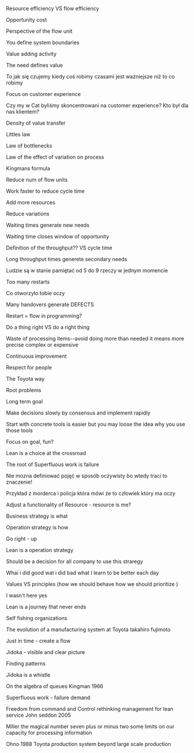 Resource efficiency VS flow efficiency

Opportunity cost

Perspective of the flow unit

You define system boundaries

Value adding activity

The need defines value

To jak się czujemy kiedy coś robimy czasami jest ważniejsze niż to co robimy

Focus on customer experience

Czy my w Cat byliśmy skoncentrowani na customer experience? Kto był dla nas klientem?

Density of value transfer

Littles law

Law of bottlenecks

Law of the effect of variation on process

Kingmans formula

Reduce num of flow units

Work faster to reduce cycle time

Add more resources

Reduce variations

Waiting times generate new needs

Waiting time closes window of opportunity

Definition of the throughput?? VS cycle time

Long throughput times generete secondary needs

Ludzie są w stanie pamiętać od 5 do 9 rzeczy w jednym momencie

Too many restarts

Co otworzyło tobie oczy

Many handovers generate DEFECTS

Restart = flow in programming?

Do a thing right VS do a right thing

Waste of processing items--avoid doing more than needed it means more precise complex or expensive

Continuous improvement

Respect for people

The Toyota way

Root problems

Long term goal

Make decisions slowly by consensus and implement rapidly

Start with concrete tools is easier but you may loose the idea why you use those tools

Focus on goal, fun?

Lean is a choice at the crossroad

The root of Superfluous work is failure

Nie mozna definiować pojęć w sposób oczywisty bo wtedy traci to znaczenie!

Przykład z morderca i policja która mówi że to człowiek który ma oczy

Adjust a functionality of Resource - resource is me?

Business strategy is what

Operation strategy is how

Go right - up

Lean is a operation strategy

Should be a decision for all company to use this straregy

Whai i did good wat i did bad what I learn to be better each day

Values VS principles (how we should behave how we should prioritize )

I wasn't here yes

Lean is a journey that never ends

Self fishing organizations

The evolution of a manufacturing system at Toyota takahiro fujimoto

Just in time - create a flow

Jidoka - visible and clear picture

Finding patterns

Jidoka is a whistle

On the algebra of queues Kingman 1966

Superfluous work - failure demand

Freedom from command and Control rethinking management for lean service John seddon 2005

Miller the magical number seven plus or minus two some limits on our capacity for processing information

Ohno 1988 Toyota production system beyond large scale production